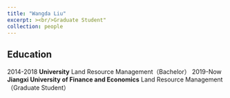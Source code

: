 ```yaml
---
title: "Wangda Liu"
excerpt: ><br/>Graduate Student"
collection: people
---
```


## Education
2014-2018 **University** Land Resource Management（Bachelor）
2019-Now **Jiangxi University of Finance and Economics** Land Resource Management（Graduate Student）

